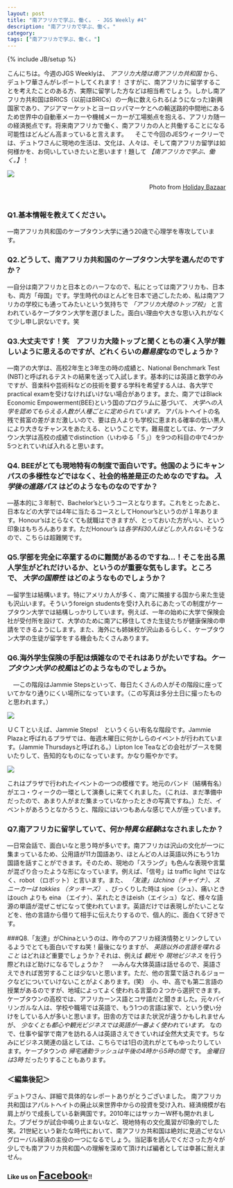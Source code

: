```yaml
---
layout: post
title: "南アフリカで学ぶ、働く。 - JGS Weekly #4"
description: "南アフリカで学ぶ、働く。"
category: 
tags: ["南アフリカで学ぶ、働く。"]
---
```

{% include JB/setup %}

こんにちは。今週のJGS Weeklyは、 *アフリカ大陸は南アフリカ共和国* から、デュトワ華さんがレポートしてくれます！さすがに、南アフリカに留学することを考えたことのある方、実際に留学した方などは相当希でしょう。しかし南アフリカ共和国はBRICS（以前はBRICs）の一角に数えられる(ようになった)新興国家であり、アジアマーケットとヨーロッパマーケとへの輸送路的中間地にあるため世界中の自動車メーカーや機械メーカーが工場拠点を抱える、アフリカ随一の経済拠点です。将来南アフリカで働く、南アフリカの人と共働することになる可能性はどんどん高まっていると言えます。　そこで今回のJESウィークリーでは、デュトワさんに現地の生活は、文化は、人々は、そして南アフリカ留学は如何様かを、お伺いしていきたいと思います！題して *【南アフリカで学ぶ、働く。】*！![]({{site.url}}/assets/uploads/4/South-Africa-Landscape.jpg)

<div style="text-align: right">Photo from <a href="http://www.holidaybazaar.travel/africa/south-africa-2/">Holiday Bazaar</a>
</div>　
### Q1.基本情報を教えてください。―南アフリカ共和国のケープタウン大学に通う20歳で心理学を専攻しています。### Q2.どうして、南アフリカ共和国のケープタウン大学を選んだのですか？―自分は南アフリカと日本とのハーフなので、私にとっては南アフリカも、日本も、両方「母国」です。学生時代のほとんどを日本で過ごしたため、私は南アフリカの学校にも通ってみたいという気持ちで *「アフリカ大陸のトップ校」* と言われているケープタウン大学を選びました。面白い理由や大きな思い入れがなくて少し申し訳ないです。笑### Q3.大丈夫です！笑　アフリカ大陸トップと聞くともの凄く入学が難しいように思えるのですが、どれくらいの*難易度*なのでしょうか？―南アの大学は、高校2年生と3年生の時の成績と、National Benchmark Test (NBT)と呼ばれるテストの結果を送って入試します。基本的には英語と数学のみですが、音楽科や芸術科などの技術を要する学科を希望する人は、各大学でpractical examを受けなければいけない場合があります。また、南アではBlack Economic Empowerment(BEE)という国のプログラムに基づいて、 *大学への入学を認めてもらえる人数が人種ごとに定められています。* アパルトヘイトの名残で貧富の差がまだ激しいので、要は白人よりも学校に恵まれる確率の低い黒人により大きなチャンスをあたえる、ということです。難易度としては、ケープタウン大学は高校の成績でdistinction（いわゆる「５」）を9つの科目の中で4つか5つとれていれば入れると思います。### Q4. BEEがとても現地特有の制度で面白いです。他国のようにキャンパスの多様性などではなく、社会的格差是正のためなのですね。 *入学後の進路パス* はどのようなものなのですか？―基本的に３年制で、Bachelor’sというコースとなります。これをとったあと、日本などの大学では4年に当たるコースとしてHonour’sというのが１年あります。Honour’sはとらなくても就職はできますが、とっておいた方がいい、という印象はもちろんあります。ただHonour’s は*各学科30人ほどしか入れない*そうなので、こちらは超難関です。### Q5.学部を完全に卒業するのに難関があるのですね…！そこを出る黒人学生がどれだけいるか、というのが重要な気もします。ところで、 *大学の国際性* はどのようなものでしょうか？ ―留学生は結構います。特にアメリカ人が多く、南アに隣接する国から来た生徒も沢山います。そういうforeign studentsを受け入れるにあたっての制度がケープタウン大学では結構しっかりしています。例えば、一年の始めに大学で保険会社が受付所を設けて、大学のために南アに移住してきた生徒たちが健康保険の申請をできるようにします。また、海外にも姉妹校が沢山あるらしく、ケープタウン大学の生徒が留学をする機会もたくさんあります。### Q6.海外学生保険の手配は煩雑なのでそれはありがたいですね。*ケープタウン大学の校風*はどのようなものでしょうか。　—この階段はJammie Stepsといって、毎日たくさんの人がその階段に座っていてかなり通りにくい場所になっています。（この写真は多分土日に撮ったものと思われます。）

![]({{site.url}}/assets/uploads/4/two.jpg)ＵＣＴといえば、Jammie Steps!　というくらい有名な階段です。Jammie Plazaと呼ばれるプラザでは、毎週木曜日に何かしらのイベントが行われています。(Jammie Thursdaysと呼ばれる。）Lipton Ice Teaなどの会社がブースを開いたりして、告知的なものになっています。かなり賑やかです。

![]({{site.url}}/assets/uploads/4/band.jpg)
これはプラザで行われたイベントの一つの模様です。地元のバンド（結構有名）がエコ・ウィークの一環として演奏しに来てくれました。（これは、まだ準備中だったので、あまり人がまだ集まっていなかったときの写真ですね。）ただ、イベントがあろうとなかろうと、階段にはいつもあんな感じで人が座っています。### Q7.南アフリカに留学していて、何か*特異な経験*はなされましたか？―日常会話で、面白いなと思う時が多いです。南アフリカは沢山の文化が一つに集まっているため、公用語が11カ国語あり、ほとんどの人は英語以外にもう1カ国語を話すことができます。そのため、現地の「スラング」も色んな表現や言葉が混ざり合ったような形になっています。例えば、「信号」は traffic light ではなく、robot （ロボット）と言います。また、 *「友達」はchina（チャイナ）、スニーカーは takkies （タッキーズ）* 、びっくりした時は sjoe（シュ）、痛いときはouch よりも eina （エイナ）、呆れたときはeish（エイシュ）など、様々な語源の単語が混ぜこぜになって使われています。英語だけでは表現しがたいことなどを、他の言語から借りて相手に伝えたりするので、個人的に、面白くて好きです。###Q8.「友達」がChinaというのは、昨今のアフリカ経済情勢とリンクしているようでとても面白いですね笑！最後になりますが、 *英語以外の言語を喋れること* はどれほど重要でしょうか？それは、例えば *観光* や *現地ビジネス* を行う際どれほど助けになるでしょうか？　―みんな大体英語は話せるので、英語さえできれば苦労することは少ないと思います。ただ、他の言葉で話されるジョークなどについていけないことがよくあります。(笑)　小、中、高でも第二言語の授業があるのですが、地域によってよく使われる言葉の２つから選択できます。ケープタウンの高校では、アフリカーンス語とコサ語だと聞きました。元々バイリンガルな人は、学校や職場では英語で、もう1つの言語は家で、という使い分けをしている人が多いと思います。田舎の方ではまた状況が違うかもしれませんが、 *少なくとも都心や観光ビジネスでは英語が一番よく使われています。* なので、仕事や留学で南アを訪れる人は英語さえできていれば全然大丈夫です。ちなみにビジネス関連の話としては、こちらでは1日の流れがとてもゆったりしています。ケープタウンの *帰宅通勤ラッシュは午後の4時から5時の間* です。 *金曜日は3時* だったりすることもあります。### ＜編集後記＞デュトワさん、詳細で具体的なレポートありがとうございました。南アフリカ共和国はアパルトヘイトの廃止以来世界中からの投資を受け入れ、経済規模が右肩上がりで成長している新興国です。2010年にはサッカーW杯も開かれました。ブブゼラが試合中鳴り止まないなど、現地特有の文化風習が印象的でした笑。21世紀という新たな時代において、南アフリカ共和国は絶対に見過ごせないグローバル経済の主役の一つになるでしょう。当記事を読んでくださった方々が少しでも南アフリカ共和国への理解を深めて頂ければ編者としては幸甚に耐えません。


#### Like us on <span style="font-size:18pt"><a href="https://www.facebook.com/Japanese.Global.Scholars">Facebook</a></span>!!
